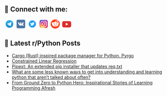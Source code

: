 ## 🔎 Connect with me:
[<img src="https://github.com/bullbesh/bullbesh/blob/main/images/Telegram.png" width="32" height="32" />](https://t.me/bullbesh)
[<img src="https://github.com/bullbesh/bullbesh/blob/main/images/VK.png" width="32" height="32" />](https://vk.com/bullbesh)
[<img src="https://github.com/bullbesh/bullbesh/blob/main/images/Twitter.png" width="32" height="32" />](https://twitter.com/bullbesh1)
[<img src="https://github.com/bullbesh/bullbesh/blob/main/images/Instagram.png" width="32" height="32" />](https://www.instagram.com/bullbesh)
[<img src="https://github.com/bullbesh/bullbesh/blob/main/images/Reddit.png" width="32" height="32" />](https://www.reddit.com/user/bullbesh)
[<img src="https://github.com/bullbesh/bullbesh/blob/main/images/YouTube.png" width="32" height="32" />](https://www.youtube.com/channel/UCtfjRs6uzgq5mfm8S06WTcg)

## 📕 Latest r/Python Posts
<!-- BLOG-POST-LIST:START -->
- [Cargo &lpar;Rust&rpar; inspired package manager for Python. Pyrgo](https://www.reddit.com/r/Python/comments/15uvtca/cargo_rust_inspired_package_manager_for_python/)
- [Constrained Linear Regression](https://www.reddit.com/r/Python/comments/15uuo14/constrained_linear_regression/)
- [Pipext: An extended pip installer that updates req.txt](https://www.reddit.com/r/Python/comments/15uuo08/pipext_an_extended_pip_installer_that_updates/)
- [What are some less known ways to get into understanding and learning python that aren’t talked about often?](https://www.reddit.com/r/Python/comments/15uuajy/what_are_some_less_known_ways_to_get_into/)
- [From Ground Zero to Python Hero: Inspirational Stories of Learning Programming Afresh](https://www.reddit.com/r/Python/comments/15uscqf/from_ground_zero_to_python_hero_inspirational/)
<!-- BLOG-POST-LIST:END -->
